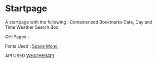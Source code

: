# Startpage

A startpage with the following :
  Containerized Bookmarks
  Date, Day and Time
  Weather
  Search Box
  
GH-Pages : 

Fonts Used : 
  [Space Mono](https://fonts.google.com/specimen/Space+Mono)

API USED
  [WEATHERAPI](https://weatherapi.com)
